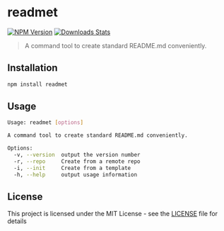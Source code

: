 # readmet

[![NPM Version][npm-badge]][npm-url]
[![Downloads Stats][npm-downloads]][npm-url]

[npm-badge]: https://img.shields.io/npm/v/readmet.svg?style=flat-square
[npm-url]: https://npmjs.org/package/readmet
[npm-downloads]: https://img.shields.io/npm/dm/readmet.svg?style=flat-square

> A command tool to create standard README.md conveniently.

## Installation

```sh
npm install readmet
```

## Usage

```sh
Usage: readmet [options]

A command tool to create standard README.md conveniently.

Options:
  -v, --version  output the version number
  -r, --repo     Create from a remote repo
  -i, --init     Create from a template
  -h, --help     output usage information
```

## License

This project is licensed under the MIT License - see the [LICENSE](LICENSE) file for details
